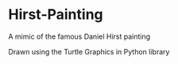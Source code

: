 # Hirst-Painting

A mimic of the famous Daniel Hirst painting 

Drawn using the Turtle Graphics in Python library
